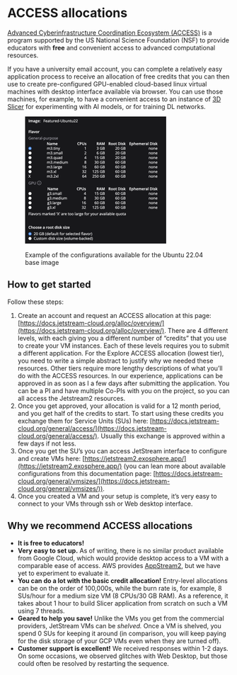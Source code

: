 # ACCESS allocations

[Advanced Cyberinfrastructure Coordination Ecosystem (ACCESS)](https://access-ci.org/) is a program supported by the US National Science Foundation (NSF) to provide educators with **free** and convenient access to advanced computational resources.

If you have a university email account, you can complete a relatively easy application process to receive an allocation of free credits that you can then use to create pre-configured GPU-enabled cloud-based linux virtual machines with desktop interface available via browser. You can use those machines, for example, to have a convenient access to an instance of [3D Slicer](https://www.slicer.org/) for experimenting with AI models, or for training DL networks.

<figure><img src="../.gitbook/assets/image.png" alt="" width="319"><figcaption><p>Example of the configurations available for the Ubuntu 22.04 base image</p></figcaption></figure>

## How to get started

Follow these steps:

1. Create an account and request an ACCESS allocation at this page: [https://docs.jetstream-cloud.org/alloc/overview/](https://docs.jetstream-cloud.org/alloc/overview/). There are 4 different levels, with each giving you a different number of “credits” that you use to create your VM instances. Each of these levels requires you to submit a different application. For the Explore ACCESS allocation (lowest tier), you need to write a simple abstract to justify why we needed these resources. Other tiers require more lengthy descriptions of what you’ll do with the ACCESS resources. In our experience, applications can be approved in as soon as I a few days after submitting the application. You can be a PI and have multiple Co-PIs with you on the project, so you can all access the Jetstream2 resources.
2. Once you get approved, your allocation is valid for a 12 month period, and you get half of the credits to start. To start using these credits you exchange them for Service Units (SUs) here: [https://docs.jetstream-cloud.org/general/access/](https://docs.jetstream-cloud.org/general/access/). Usually this exchange is approved within a few days if not less.
3. Once you get the SU’s you can access JetStream interface to configure and create VMs here: [https://jetstream2.exosphere.app/](https://jetstream2.exosphere.app/) (you can lean more about available configurations from this documentation page: [https://docs.jetstream-cloud.org/general/vmsizes/](https://docs.jetstream-cloud.org/general/vmsizes/)).
4. Once you created a VM and your setup is complete, it’s very easy to connect to your VMs through ssh or Web desktop interface.&#x20;

## Why we recommend ACCESS allocations

* **It is free to educators!**
* **Very easy to set up.** As of writing, there is no similar product available from Google Cloud, which would provide desktop access to a VM with a comparable ease of access. AWS provides [AppStream2](https://aws.amazon.com/appstream2/), but we have yet to experiment to evaluate it.
* **You can do a lot with the basic credit allocation!** Entry-level allocations can be on the order of 100,000s, while the burn rate is, for example, 8 SUs/hour for a medium size VM (8 CPUs/30 GB RAM). As a reference, it takes about 1 hour to build Slicer application from scratch on such a VM using 7 threads.
* **Geared to help you save!** Unlike the VMs you get from the commercial providers, JetStream VMs can be _shelved._ Once a VM is shelved, you spend 0 SUs for keeping it around (in comparison, you will keep paying for the disk storage of your GCP VMs even when they are turned off).
* **Customer support is excellent!** We received responses within 1-2 days. On some occasions, we observed glitches with Web Desktop, but those could often be resolved by restarting the sequence.
